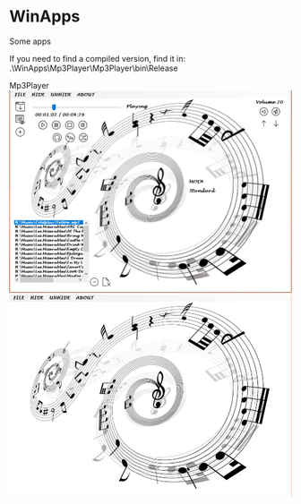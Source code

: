 # WinApps
Some apps

If you need to find a compiled version, find it in: .\WinApps\Mp3Player\Mp3Player\bin\Release

Mp3Player
![1](https://github.com/BlueL87/WinApps/blob/master/Mp3Player/default.PNG)
![1](https://github.com/BlueL87/WinApps/blob/master/Mp3Player/hide.PNG)
